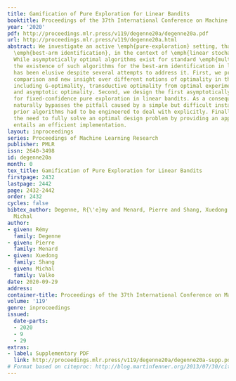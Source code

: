 ```yaml
---
title: Gamification of Pure Exploration for Linear Bandits
booktitle: Proceedings of the 37th International Conference on Machine Learning
year: '2020'
pdf: http://proceedings.mlr.press/v119/degenne20a/degenne20a.pdf
url: http://proceedings.mlr.press/v119/degenne20a.html
abstract: We investigate an active \emph{pure-exploration} setting, that includes
  \emph{best-arm identification}, in the context of \emph{linear stochastic bandits}.
  While asymptotically optimal algorithms exist for standard \emph{multi-armed bandits},
  the existence of such algorithms for the best-arm identification in linear bandits
  has been elusive despite several attempts to address it. First, we provide a thorough
  comparison and new insight over different notions of optimality in the linear case,
  including G-optimality, transductive optimality from optimal experimental design
  and asymptotic optimality. Second, we design the first asymptotically optimal algorithm
  for fixed-confidence pure exploration in linear bandits. As a consequence, our algorithm
  naturally bypasses the pitfall caused by a simple but difficult instance, that most
  prior algorithms had to be engineered to deal with explicitly. Finally, we avoid
  the need to fully solve an optimal design problem by providing an approach that
  entails an efficient implementation.
layout: inproceedings
series: Proceedings of Machine Learning Research
publisher: PMLR
issn: 2640-3498
id: degenne20a
month: 0
tex_title: Gamification of Pure Exploration for Linear Bandits
firstpage: 2432
lastpage: 2442
page: 2432-2442
order: 2432
cycles: false
bibtex_author: Degenne, R{\'e}my and Menard, Pierre and Shang, Xuedong and Valko,
  Michal
author:
- given: Rémy
  family: Degenne
- given: Pierre
  family: Menard
- given: Xuedong
  family: Shang
- given: Michal
  family: Valko
date: 2020-09-29
address: 
container-title: Proceedings of the 37th International Conference on Machine Learning
volume: '119'
genre: inproceedings
issued:
  date-parts:
  - 2020
  - 9
  - 29
extras:
- label: Supplementary PDF
  link: http://proceedings.mlr.press/v119/degenne20a/degenne20a-supp.pdf
# Format based on citeproc: http://blog.martinfenner.org/2013/07/30/citeproc-yaml-for-bibliographies/
---
```

